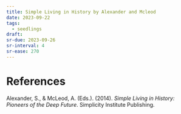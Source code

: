 ```yaml
---
title: Simple Living in History by Alexander and Mcleod
date: 2023-09-22
tags:
  - seedlings
draft:
sr-due: 2023-09-26
sr-interval: 4
sr-ease: 270
---
```




# References

Alexander, S., & McLeod, A. (Eds.). (2014). _Simple Living in History: Pioneers of the Deep Future_. Simplicity Institute Publishing.
